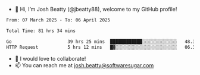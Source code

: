 - 👋 Hi, I’m Josh Beatty (@jbeatty88), welcome to my GitHub profile!

<!--START_SECTION:waka-->

```txt
From: 07 March 2025 - To: 06 April 2025

Total Time: 81 hrs 34 mins

Go                     39 hrs 25 mins  ████████████░░░░░░░░░░░░░   48.33 %
HTTP Request           5 hrs 12 mins   █▓░░░░░░░░░░░░░░░░░░░░░░░   06.38 %
```

<!--END_SECTION:waka-->

- 💞️ I would love to collaborate!
- 📫 You can reach me at josh.beatty@softwaresugar.com

<!---
jbeatty88/jbeatty88 is a ✨ special ✨ repository because its `README.md` (this file) appears on your GitHub profile.
You can click the Preview link to take a look at your changes.
--->
